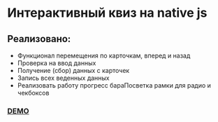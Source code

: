 # Интерактивный квиз на native js

## Реализовано:
- Функционал перемещения по карточкам, вперед и назад
- Проверка на ввод данных
- Получение (сбор) данных с карточек
- Запись всех веденных данных
- Реализовать работу прогресс бараПосветка рамки для радио и чекбоксов

[<h3> DEMO <h3>](https://sheyhmansur.github.io/quiz/)
